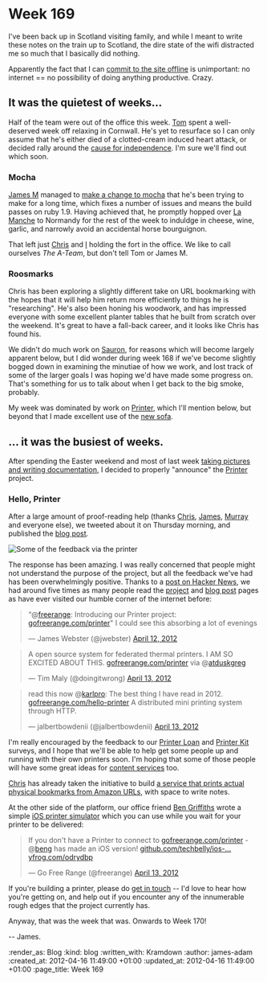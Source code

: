 Week 169
========

I've been back up in Scotland visiting family, and while I meant to write these notes on the train up to Scotland, the dire state of the wifi distracted me so much that I basically did nothing.

Apparently the fact that I can [commit to the site offline](http://github.com/freerange/site) is unimportant: no internet == no possibility of doing anything productive. Crazy.

It was the quietest of weeks...
-----------

Half of the team were out of the office this week. [Tom][] spent a well-deserved week off relaxing in Cornwall. He's yet to resurface so I can only assume that he's either died of a clotted-cream induced heart attack, or decided rally around the [cause for independence](http://en.wikipedia.org/wiki/Cornish_nationalism). I'm sure we'll find out which soon.

### Mocha

[James M][] managed to [make a change to mocha](https://github.com/floehopper/mocha/pull/75) that he's been trying to make for a long time, which fixes a number of issues and means the build passes on ruby 1.9. Having achieved that, he promptly hopped over [La Manche](http://en.wikipedia.org/wiki/English_Channel) to Normandy for the rest of the week to induldge in cheese, wine, garlic, and narrowly avoid an accidental horse bourguignon.

That left just [Chris][] and [I][James A] holding the fort in the office. We like to call ourselves _The A-Team_, but don't tell Tom or James M.


### Roosmarks

Chris has been exploring a slightly different take on URL bookmarking with the hopes that it will help him return more efficiently to things he is "researching". He's also been honing his woodwork, and has impressed everyone with some excellent planter tables that he built from scratch over the weekend. It's great to have a fall-back career, and it looks like Chris has found his.

We didn't do much work on [Sauron](http://github.com/freerange/sauron), for reasons which will become largely apparent below, but I did wonder during week 168 if we've become slightly bogged down in examining the minutiae of how we work, and lost track of some of the larger goals I was hoping we'd have made some progress on. That's something for us to talk about when I get back to the big smoke, probably.

My week was dominated by work on [Printer][], which I'll mention below, but beyond that I made excellent use of the [new sofa](/week-167).


... it was the busiest of weeks.
------------

After spending the Easter weekend and most of last week [taking pictures and writing documentation](http://github.com/freerange/printer/wiki), I decided to properly "announce" the [Printer][] project.

### Hello, Printer

After a large amount of proof-reading help (thanks [Chris][], [James][James M], [Murray](http://www.h-lame.com) and everyone else), we tweeted about it on Thursday morning, and published the [blog post](/hello-printer).

![Some of the feedback via the printer](/images/blog/printer-wow.jpg)

The response has been amazing. I was really concerned that people might not understand the purpose of the project, but all the feedback we've had has been overwhelmingly positive. Thanks to a [post on Hacker News](http://news.ycombinator.com/item?id=3831695), we had around five times as many people read the [project](/printer) and [blog post](/hello-printer) pages as have ever visited our humble corner of the internet before:

<blockquote class="twitter-tweet tw-align-center"><p>“@<a href="https://twitter.com/freerange">freerange</a>: Introducing our Printer project: <a href="http://t.co/F8AXrB3x" title="http://gofreerange.com/printer">gofreerange.com/printer</a>" I could see this absorbing a lot of evenings</p>&mdash; James Webster (@jwebster) <a href="https://twitter.com/jwebster/status/190379157585272832" data-datetime="2012-04-12T10:01:42+00:00">April 12, 2012</a></blockquote>
<script src="//platform.twitter.com/widgets.js" charset="utf-8"></script>

<blockquote class="twitter-tweet tw-align-center"><p>A open source system for federated thermal printers. I AM SO EXCITED ABOUT THIS. <a href="http://t.co/1bQwbAQv" title="http://gofreerange.com/printer">gofreerange.com/printer</a> via @<a href="https://twitter.com/atduskgreg">atduskgreg</a></p>&mdash; Tim Maly (@doingitwrong) <a href="https://twitter.com/doingitwrong/status/190776438721490944" data-datetime="2012-04-13T12:20:22+00:00">April 13, 2012</a></blockquote>
<script src="//platform.twitter.com/widgets.js" charset="utf-8"></script>

<blockquote class="twitter-tweet tw-align-center"><p>read this now @<a href="https://twitter.com/karlpro">karlpro</a>: The best thing I have read in 2012. <a href="http://t.co/suSNJ1J4" title="http://gofreerange.com/hello-printer">gofreerange.com/hello-printer</a> A distributed mini printing system through HTTP.</p>&mdash; jalbertbowdenii (@jalbertbowdenii) <a href="https://twitter.com/jalbertbowdenii/status/190632371282911232" data-datetime="2012-04-13T02:47:53+00:00">April 13, 2012</a></blockquote>
<script src="//platform.twitter.com/widgets.js" charset="utf-8"></script>

I'm really encouraged by the feedback to our [Printer Loan](/printer#borrow) and [Printer Kit](/printer#kit) surveys, and I hope that we'll be able to help get some people up and running with their own printers soon. I'm hoping that some of those people will have some great ideas for [content services](https://github.com/freerange/printer/wiki/wiki/Building-content-services) too.

[Chris][] has already taken the initiative to build [a service that prints actual physical bookmarks from Amazon URLs](http://chrisroos.co.uk/blog/2012-04-12-bookmark-printing-service-for-the-go-free-range-printer-platform), with space to write notes.

At the other side of the platform, our office friend [Ben Griffiths](http://www.techbelly.com) wrote a simple [iOS printer simulator](https://github.com/techbelly/ios-printer) which you can use while you wait for your printer to be delivered:

<blockquote class="twitter-tweet tw-align-center"><p>If you don't have a Printer to connect to <a href="http://t.co/mxSuiB3f" title="http://gofreerange.com/printer">gofreerange.com/printer</a> - @<a href="https://twitter.com/beng">beng</a> has made an iOS version! <a href="https://t.co/UkgMEDOp" title="https://github.com/techbelly/ios-printer.git">github.com/techbelly/ios-…</a> <a href="http://t.co/2ekO3AmS" title="http://yfrog.com/odrydbp">yfrog.com/odrydbp</a></p>&mdash; Go Free Range (@freerange) <a href="https://twitter.com/freerange/status/190730380515606528" data-datetime="2012-04-13T09:17:20+00:00">April 13, 2012</a></blockquote>
<script src="//platform.twitter.com/widgets.js" charset="utf-8"></script>

If you're building a printer, please do [get in touch](mailto:printer@gofreerange.com) -- I'd love to hear how you're getting on, and help out if you encounter any of the innumerable rough edges that the project currently has.

Anyway, that was the week that was. Onwards to Week 170!

-- James.

[Tom]: /tom-ward
[James M]: /james-mead
[Chris]: /chris-roos
[Printer]: /printer
[James A]: /james-adam

:render_as: Blog
:kind: blog
:written_with: Kramdown
:author: james-adam
:created_at: 2012-04-16 11:49:00 +01:00
:updated_at: 2012-04-16 11:49:00 +01:00
:page_title: Week 169